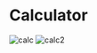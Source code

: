 # Calculator
![calc](https://user-images.githubusercontent.com/37364467/60400743-f25b1a80-9b95-11e9-959d-a72c81baa525.png)
![calc2](https://user-images.githubusercontent.com/37364467/60400746-f9822880-9b95-11e9-8d1c-6678df7f27b3.png)
